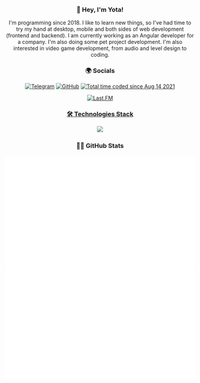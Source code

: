 <h3 align="center">👋 Hey, I'm Yota!</h3>
<p align="center">I'm programming since 2018. I like to learn new things, so I've had time to try my hand at desktop, mobile and both sides of web development (frontend and backend). I am currently working as an Angular developer for a company. I'm also doing some pet project development. I'm also interested in video game development, from audio and level design to coding.</p>

<h3 align="center">🌍 Socials</h3>
<p align="center">
  <a href="https://t.me/yota404" target="_blank"><img src="https://img.shields.io/badge/-Telegram-0088cc?style=for-the-badge&logo=telegram" alt="Telegram"></a>
  <a href="https://github.com/Yota002/" target="_blank"><img src="https://img.shields.io/badge/-GitHub-181717?style=for-the-badge&logo=github" alt="GitHub"></a>
  <a href="https://wakatime.com/@2c5ed805-783e-4011-ae88-70cd315d679e" target="_blank"><img src="https://wakatime.com/badge/user/2c5ed805-783e-4011-ae88-70cd315d679e.svg?style=for-the-badge" alt="Total time coded since Aug 14 2021" />
</p>

<div align="center">
   <a href="https://www.last.fm/user/Yota002" target="_blank"><img src="[[https://badges.lastfm.workers.dev/last-played?color=ba0000&user=Yota002&style=for-the-badge&&label=Last.FM](https://last-fm.yota1720.workers.dev/top-track?user=Yota002)](https://last-fm.yota1720.workers.dev/top-track?user=Yota002)" alt="Last.FM" />   
</div>

<h3 align="center">🛠 Technologies Stack</h3>
<p align="center">
  <a href="https://skillicons.dev">
    <img src="https://skillicons.dev/icons?i=angular,nest,ts,nodejs,html,css,sass,vscode,figma&perline=20" />
  </a>
</p>


    
<h3 align="center">👨‍💻 GitHub Stats</h3>
<p align="center">
  <img src="https://github.com/Yota002/github-stats-transparent/blob/output/generated/overview.svg" />
  <img src="https://github.com/Yota002/github-stats-transparent/blob/output/generated/languages.svg" />
</p>
